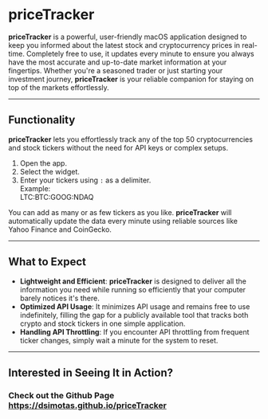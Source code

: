 # priceTracker

**priceTracker** is a powerful, user-friendly macOS application designed to keep you informed about the latest stock and cryptocurrency prices in real-time. Completely free to use, it updates every minute to ensure you always have the most accurate and up-to-date market information at your fingertips. Whether you're a seasoned trader or just starting your investment journey, **priceTracker** is your reliable companion for staying on top of the markets effortlessly.

---

## Functionality

**priceTracker** lets you effortlessly track any of the top 50 cryptocurrencies and stock tickers without the need for API keys or complex setups.

1. Open the app.
2. Select the widget.
3. Enter your tickers using `:` as a delimiter.  
   Example:  
LTC:BTC:GOOG:NDAQ


You can add as many or as few tickers as you like. **priceTracker** will automatically update the data every minute using reliable sources like Yahoo Finance and CoinGecko.

---

## What to Expect

- **Lightweight and Efficient**: **priceTracker** is designed to deliver all the information you need while running so efficiently that your computer barely notices it's there.
- **Optimized API Usage**: It minimizes API usage and remains free to use indefinitely, filling the gap for a publicly available tool that tracks both crypto and stock tickers in one simple application.
- **Handling API Throttling**: If you encounter API throttling from frequent ticker changes, simply wait a minute for the system to reset.

---

## Interested in Seeing It in Action?

### Check out the Github Page https://dsimotas.github.io/priceTracker
